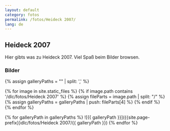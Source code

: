 ```yaml
---
layout: default
category: fotos
permalink: /fotos/Heideck 2007/
lang: de
---
```


## Heideck 2007

Hier gibts was zu Heideck 2007. Viel Spaß beim Bilder browsen.

### Bilder
{% assign galleryPaths = "" | split: ',' %}

{% for image in site.static_files %}
{% if image.path contains '/dlc/fotos/Heideck 2007' %}
        {% assign fileParts = image.path | split: "/" %}
        {% assign galleryPaths = galleryPaths | push: fileParts[4] %}
{% endif %}
{% endfor %}

{% for galleryPath in galleryPaths %}
![{{ galleryPath }}]({{site.page-prefix}}dlc/fotos/Heideck 2007/{{ galleryPath }})
{% endfor %}
